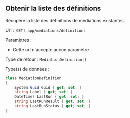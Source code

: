 ## <span id='definitions'>Obtenir la liste des définitions</span>

Récupère la liste des définitions de médiations existantes.

Url :`[GET] app/mediations/definitions`

Paramètres : 

- Cette url n'accepte aucun paramètre

Type de retour : `MediationDefinition[]`

Type(s) de données :

```csharp
class MediationDefinition
{
	System.Guid Guid { get; set; }
	string Label { get; set; }
	DateTime? LastRun { get; set; }
	string LastRunResult { get; set; }
	string LastRunStatus { get; set; }
}

```
